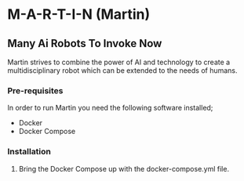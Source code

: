 # M-A-R-T-I-N (Martin)
## Many Ai Robots To Invoke Now

Martin strives to combine the power of AI and technology to create a multidisciplinary 
robot which can be extended to the needs of humans.

### Pre-requisites

In order to run Martin you need the following software installed;
* Docker
* Docker Compose

### Installation

1. Bring the Docker Compose up with the docker-compose.yml file.